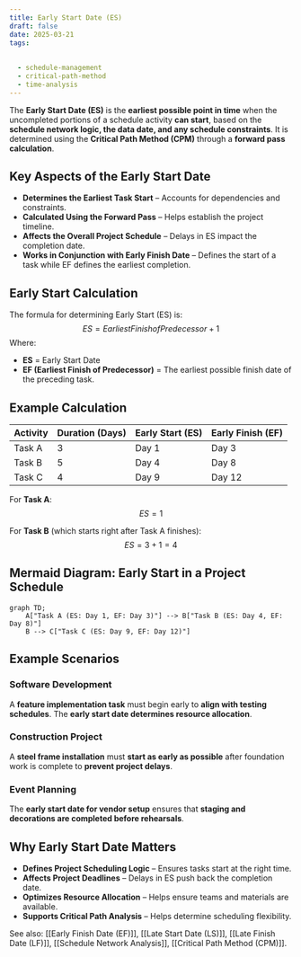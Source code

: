 ```yaml
---
title: Early Start Date (ES)
draft: false
date: 2025-03-21
tags:
  
  
  - schedule-management
  - critical-path-method
  - time-analysis
---
```


The **Early Start Date (ES)** is the **earliest possible point in time** when the uncompleted portions of a schedule activity **can start**, based on the **schedule network logic, the data date, and any schedule constraints**. It is determined using the **Critical Path Method (CPM)** through a **forward pass calculation**.

## **Key Aspects of the Early Start Date**
- **Determines the Earliest Task Start** – Accounts for dependencies and constraints.
- **Calculated Using the Forward Pass** – Helps establish the project timeline.
- **Affects the Overall Project Schedule** – Delays in ES impact the completion date.
- **Works in Conjunction with Early Finish Date** – Defines the start of a task while EF defines the earliest completion.

## **Early Start Calculation**
The formula for determining Early Start (ES) is:
$$
ES = Earliest Finish of Predecessor + 1
$$
Where:
- **ES** = Early Start Date
- **EF (Earliest Finish of Predecessor)** = The earliest possible finish date of the preceding task.

## **Example Calculation**
| **Activity** | **Duration (Days)** | **Early Start (ES)** | **Early Finish (EF)** |
|-------------|-----------------|----------------|----------------|
| Task A      | 3               | Day 1          | Day 3          |
| Task B      | 5               | Day 4          | Day 8          |
| Task C      | 4               | Day 9          | Day 12         |

For **Task A**:
$$
ES = 1
$$

For **Task B** (which starts right after Task A finishes):
$$
ES = 3 + 1 = 4
$$

## **Mermaid Diagram: Early Start in a Project Schedule**
```mermaid
graph TD;
    A["Task A (ES: Day 1, EF: Day 3)"] --> B["Task B (ES: Day 4, EF: Day 8)"]
    B --> C["Task C (ES: Day 9, EF: Day 12)"]
```

## **Example Scenarios**

### **Software Development**
A **feature implementation task** must begin early to **align with testing schedules**. The **early start date determines resource allocation**.

### **Construction Project**
A **steel frame installation** must **start as early as possible** after foundation work is complete to **prevent project delays**.

### **Event Planning**
The **early start date for vendor setup** ensures that **staging and decorations are completed before rehearsals**.

## **Why Early Start Date Matters**
- **Defines Project Scheduling Logic** – Ensures tasks start at the right time.
- **Affects Project Deadlines** – Delays in ES push back the completion date.
- **Optimizes Resource Allocation** – Helps ensure teams and materials are available.
- **Supports Critical Path Analysis** – Helps determine scheduling flexibility.

See also: [[Early Finish Date (EF)]], [[Late Start Date (LS)]], [[Late Finish Date (LF)]], [[Schedule Network Analysis]], [[Critical Path Method (CPM)]].
